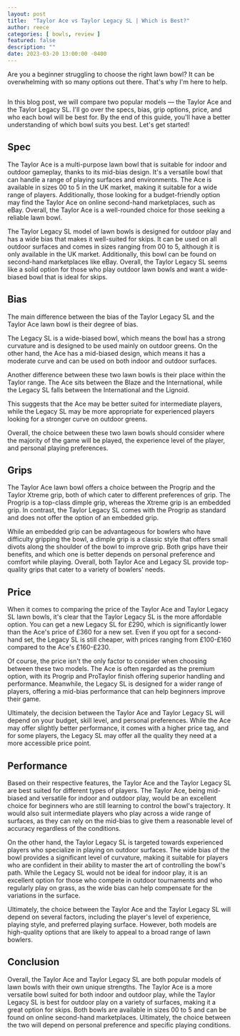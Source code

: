 ```yaml
---
layout: post
title:  "Taylor Ace vs Taylor Legacy SL | Which is Best?"
author: reece
categories: [ bowls, review ]
featured: false
description: ""
date: 2023-03-20 13:00:00 -0400
---
```

    

<!-- wp:paragraph -->
<p xmlns="http://www.w3.org/1999/xhtml">Are you a beginner struggling to choose the right lawn bowl? It can be overwhelming with so many options out there. That's why I'm here to help. </p>
<!-- /wp:paragraph -->

<!-- wp:image {"id":2029,"sizeSlug":"large","linkDestination":"none"} -->
<figure class="wp-block-image size-large"><img src="/img/posts/taylor-ace-vs-taylor-legacy-sl-1024x576.jpg" alt="" class="wp-image-2029"/></figure>
<!-- /wp:image -->

<!-- wp:paragraph -->
<p>In this blog post, we will compare two popular models — the Taylor Ace and the Taylor Legacy SL. I'll go over the specs, bias, grip options, price, and who each bowl will be best for. By the end of this guide, you'll have a better understanding of which bowl suits you best. Let's get started!</p>
<!-- /wp:paragraph -->

<!-- wp:heading -->
<h2>Spec</h2>
<!-- /wp:heading -->

<!-- wp:block {"ref":2690} /-->

<!-- wp:paragraph -->
<p>The Taylor Ace is a multi-purpose lawn bowl that is suitable for indoor and outdoor gameplay, thanks to its mid-bias design. It's a versatile bowl that can handle a range of playing surfaces and environments. The Ace is available in sizes 00 to 5 in the UK market, making it suitable for a wide range of players. Additionally, those looking for a budget-friendly option may find the Taylor Ace on online second-hand marketplaces, such as eBay. Overall, the Taylor Ace is a well-rounded choice for those seeking a reliable lawn bowl.</p>
<!-- /wp:paragraph -->

<!-- wp:block {"ref":2711} /-->

<!-- wp:paragraph -->
<p>The Taylor Legacy SL model of lawn bowls is designed for outdoor play and has a wide bias that makes it well-suited for skips. It can be used on all outdoor surfaces and comes in sizes ranging from 00 to 5, although it is only available in the UK market. Additionally, this bowl can be found on second-hand marketplaces like eBay. Overall, the Taylor Legacy SL seems like a solid option for those who play outdoor lawn bowls and want a wide-biased bowl that is ideal for skips.</p>
<!-- /wp:paragraph -->

<!-- wp:heading -->
<h2>Bias</h2>
<!-- /wp:heading -->

<!-- wp:paragraph -->
<p>The main difference between the bias of the Taylor Legacy SL and the Taylor Ace lawn bowl is their degree of bias. </p>
<!-- /wp:paragraph -->

<!-- wp:block {"ref":2814} /-->

<!-- wp:paragraph -->
<p>The Legacy SL is a wide-biased bowl, which means the bowl has a strong curvature and is designed to be used mainly on outdoor greens. On the other hand, the Ace has a mid-biased design, which means it has a moderate curve and can be used on both indoor and outdoor surfaces.</p>
<!-- /wp:paragraph -->

<!-- wp:paragraph -->
<p>Another difference between these two lawn bowls is their place within the Taylor range. The Ace sits between the Blaze and the International, while the Legacy SL falls between the International and the Lignoid. </p>
<!-- /wp:paragraph -->

<!-- wp:paragraph -->
<p>This suggests that the Ace may be better suited for intermediate players, while the Legacy SL may be more appropriate for experienced players looking for a stronger curve on outdoor greens.</p>
<!-- /wp:paragraph -->

<!-- wp:block {"ref":2811} /-->

<!-- wp:paragraph -->
<p>Overall, the choice between these two lawn bowls should consider where the majority of the game will be played, the experience level of the player, and personal playing preferences.</p>
<!-- /wp:paragraph -->

<!-- wp:heading -->
<h2>Grips</h2>
<!-- /wp:heading -->

<!-- wp:paragraph -->
<p>The Taylor Ace lawn bowl offers a choice between the Progrip and the Taylor Xtreme grip, both of which cater to different preferences of grip. The Progrip is a top-class dimple grip, whereas the Xtreme grip is an embedded grip. In contrast, the Taylor Legacy SL comes with the Progrip as standard and does not offer the option of an embedded grip.</p>
<!-- /wp:paragraph -->

<!-- wp:paragraph -->
<p>While an embedded grip can be advantageous for bowlers who have difficulty gripping the bowl, a dimple grip is a classic style that offers small divots along the shoulder of the bowl to improve grip. Both grips have their benefits, and which one is better depends on personal preference and comfort while playing. Overall, both Taylor Ace and Legacy SL provide top-quality grips that cater to a variety of bowlers' needs.</p>
<!-- /wp:paragraph -->

<!-- wp:heading -->
<h2>Price</h2>
<!-- /wp:heading -->

<!-- wp:paragraph -->
<p>When it comes to comparing the price of the Taylor Ace and Taylor Legacy SL lawn bowls, it's clear that the Taylor Legacy SL is the more affordable option. You can get a new Legacy SL for £290, which is significantly lower than the Ace's price of £360 for a new set. Even if you opt for a second-hand set, the Legacy SL is still cheaper, with prices ranging from £100-£160 compared to the Ace's £160-£230.</p>
<!-- /wp:paragraph -->

<!-- wp:paragraph -->
<p>Of course, the price isn't the only factor to consider when choosing between these two models. The Ace is often regarded as the premium option, with its Progrip and ProTaylor finish offering superior handling and performance. Meanwhile, the Legacy SL is designed for a wider range of players, offering a mid-bias performance that can help beginners improve their game.</p>
<!-- /wp:paragraph -->

<!-- wp:paragraph -->
<p>Ultimately, the decision between the Taylor Ace and Taylor Legacy SL will depend on your budget, skill level, and personal preferences. While the Ace may offer slightly better performance, it comes with a higher price tag, and for some players, the Legacy SL may offer all the quality they need at a more accessible price point.</p>
<!-- /wp:paragraph -->

<!-- wp:heading -->
<h2>Performance</h2>
<!-- /wp:heading -->

<!-- wp:paragraph -->
<p>Based on their respective features, the Taylor Ace and the Taylor Legacy SL are best suited for different types of players. The Taylor Ace, being mid-biased and versatile for indoor and outdoor play, would be an excellent choice for beginners who are still learning to control the bowl's trajectory. It would also suit intermediate players who play across a wide range of surfaces, as they can rely on the mid-bias to give them a reasonable level of accuracy regardless of the conditions.</p>
<!-- /wp:paragraph -->

<!-- wp:paragraph -->
<p>On the other hand, the Taylor Legacy SL is targeted towards experienced players who specialize in playing on outdoor surfaces. The wide bias of the bowl provides a significant level of curvature, making it suitable for players who are confident in their ability to master the art of controlling the bowl's path. While the Legacy SL would not be ideal for indoor play, it is an excellent option for those who compete in outdoor tournaments and who regularly play on grass, as the wide bias can help compensate for the variations in the surface.</p>
<!-- /wp:paragraph -->

<!-- wp:paragraph -->
<p>Ultimately, the choice between the Taylor Ace and the Taylor Legacy SL will depend on several factors, including the player's level of experience, playing style, and preferred playing surface. However, both models are high-quality options that are likely to appeal to a broad range of lawn bowlers.</p>
<!-- /wp:paragraph -->

<!-- wp:heading -->
<h2>Conclusion</h2>
<!-- /wp:heading -->

<!-- wp:paragraph -->
<p>Overall, the Taylor Ace and Taylor Legacy SL are both popular models of lawn bowls with their own unique strengths. The Taylor Ace is a more versatile bowl suited for both indoor and outdoor play, while the Taylor Legacy SL is best for outdoor play on a variety of surfaces, making it a great option for skips. Both bowls are available in sizes 00 to 5 and can be found on online second-hand marketplaces. Ultimately, the choice between the two will depend on personal preference and specific playing conditions.</p>
<!-- /wp:paragraph -->
    